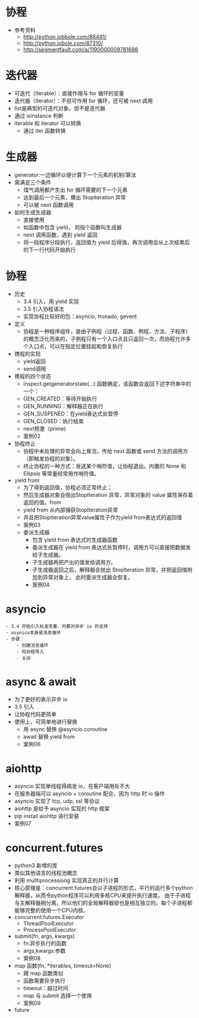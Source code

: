 # 协程
- 参考资料
    - http://python.jobbole.com/86481/
    - http://python.jobole.com/87310/
    - http://segmentfault.com/a/1190000009781688
    
# 迭代器
- 可迭代（Iterable）：直接作用与 for 循环的变量
- 迭代器（Iterator）：不但可作用 for 循环，还可被 next 调用
- list是典型的可迭代对象，但不是迭代器
- 通过 isinstance 判断
- iterable 和 iterator 可以转换
    - 通过 iter 函数转换

# 生成器
- generator:一边循环以便计算下一个元素的机制/算法
- 需满足三个条件
    - 煤气调用都产生出 for 循环需要的下一个元素
    - 达到最后一个元素，爆出 Stopiteration 异常
    - 可以被 next 函数调用
- 如何生成生成器
    - 直接使用
    - 如函数中包含 yield， 则指个函数叫生成器
    - next 调用函数，遇到 yield 返回
    - 将一段程序分段执行，返回值为 yield 后得值，再次调用会从上次结束后的下一行代码开始执行

# 协程
- 历史
    - 3.4 引入，用 yield 实现
    - 3.5 引入协程语法
    - 实现协程比较好的包：asyncio, tronado, gevent
- 定义
    - 协程是一种程序组件，是由子例程（过程、函数、例程、方法、子程序）的概念泛化而来的，子例程只有一个入口点且只返回一次，而协程允许多个入口点，可以在指定位置挂起和恢复执行
- 携程的实现
    - yield返回
    - send调用
- 携程的四个状态
    - inspect.getgeneratorstate(…) 函数确定，该函数会返回下述字符串中的一个：
    - GEN_CREATED：等待开始执行
    - GEN_RUNNING：解释器正在执行
    - GEN_SUSPENED：在yield表达式处暂停
    - GEN_CLOSED：执行结束
    - next预激（prime)
    - 案例02
- 协程终止
    - 协程中未处理的异常会向上冒泡，传给 next 函数或 send 方法的调用方（即触发协程的对象）。
    - 终止协程的一种方式：发送某个哨符值，让协程退出。内置的 None 和Ellipsis 等常量经常用作哨符值。 
- yield from
    - 为了得到返回值，协程必须正常终止；
    - 然后生成器对象会抛出StopIteration 异常，异常对象的 value 属性保存着返回的值。from
    - yield from 从内部捕获StopIteration异常
    - 并且把StopIteration异常value属性子作为yield from表达式的返回值
    - 案例03
    - 委派生成器
        - 包含 yield from 表达式的生成器函数
        - 委派生成器在 yield from 表达式处暂停时，调用方可以直接把数据发给子生成器。
        - 子生成器再把产出的值发给调用方。
        - 子生成器返回之后，解释器会抛出 StopIteration 异常，并把返回值附加到异常对象上，
        此时委派生成器会恢复。
        - 案例04

# asyncio
    - 3.4 开始引入标准克重，内置对异步 io 的支持
    - asynico本身是消息循环
    - 步骤：
        - 创建消息循环
        - 将协程导入
        - 关闭

# async & await
- 为了更好的表示异步 io
- 3.5 引入
- 让协程代码更简单
- 使用上，可简单地进行替换
    - 用 async 替换 @asyncio.coroutine
    - await 替换 yield from
    - 案例06

# aiohttp
- asyncio 实现单线程得病发 io，在客户端用处不大
- 在服务器端可以 asyncio + coroutine 配合，因为 http 时 io 操作
- asyncio 实现了 tcp, udp, ssl 等协议
- aiohttp 是给予 asyncio 实现的 http 框架
- pip install aiohttp 进行安装
- 案例07

# concurrent.futures
- python3 新增的库
- 类似其他语言的线程池概念
- 利用 mulltiprocessiong 实现真正的并行计算
- 核心原理是：concurrent.futures会以子进程的形式，平行的运行多个python解释器，从而令python程序可以利用多核CPU来提升执行速度。
由于子进程与主解释器相分离，所以他们的全局解释器锁也是相互独立的。每个子进程都能够完整的使用一个CPU内核。
- concurrent.futures.Executor 
    - ThreadPoolExecutor
    - ProcessPoolExecutor
- submit(fn, args, kwargs)
    - fn:异步执行的函数
    - args,kwargs:参数
    - 案例08
- map 函数(fn, \*iterables, timeout=None)
    - 跟 map 函数类似
    - 函数需要异步执行
    - timeout：超过时间
    - map 与 submit 选择一个使用
    - 案例09
- future